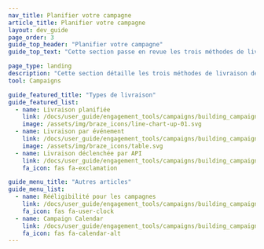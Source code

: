 ```yaml
---
nav_title: Planifier votre campagne
article_title: Planifier votre campagne
layout: dev_guide
page_order: 3
guide_top_header: "Planifier votre campagne"
guide_top_text: "Cette section passe en revue les trois méthodes de livraison différentes proposées par Braze (livraison planifiée, livraison par événement et livraison déclenchée par API) ainsi que la manière de les configurer et de les utiliser. En plus de ces articles, nous vous recommandons également de consulter notre Cours d’apprentissage de Braze pour <a href='https://learning.braze.com/campaign-setup-delivery-targeting-conversions'>Configurer une campagne</a>.<br><br>Choisir la manière dont votre campagne est livrée est essentiel pour développer une campagne efficace. Heureusement, grâce à Braze, vous avez un contrôle précis sur le moment et la manière dont vos campagnes sont envoyées. <br><br>Chaque marketeur averti sait que le timing est essentiel, c’est pourquoi Braze propose plusieurs options de planification qui vous permettront d’atteindre les utilisateurs exactement au bon moment. Cependant, une grande flexibilité peut entraîner une incertitude sur le type de planification qui correspond le mieux aux objectifs de votre campagne. Pour vous aider à tirer le meilleur parti de la plate-forme de Braze, nous avons sélectionné ces articles pratiques qui passent en revue vos options de planification, les bonnes pratiques et des cas d’utilisation."

page_type: landing
description: "Cette section détaille les trois méthodes de livraison de campagne différentes (livraison planifiée, livraison par événement et livraison déclenchée par API) ainsi que la manière de les configurer et de les utiliser."
tool: Campaigns

guide_featured_title: "Types de livraison"
guide_featured_list:
  - name: Livraison planifiée
    link: /docs/user_guide/engagement_tools/campaigns/building_campaigns/delivery_types/scheduled_delivery/
    image: /assets/img/braze_icons/line-chart-up-01.svg
  - name: Livraison par événement
    link: /docs/user_guide/engagement_tools/campaigns/building_campaigns/delivery_types/triggered_delivery/
    image: /assets/img/braze_icons/table.svg
  - name: Livraison déclenchée par API
    link: /docs/user_guide/engagement_tools/campaigns/building_campaigns/delivery_types/api_triggered_delivery/
    fa_icon: fas fa-exclamation

guide_menu_title: "Autres articles"
guide_menu_list:
  - name: Rééligibilité pour les campagnes
    link: /docs/user_guide/engagement_tools/campaigns/building_campaigns/delivery_types/reeligibility/
    fa_icon: fas fa-user-clock
  - name: Campaign Calendar
    link: /docs/user_guide/engagement_tools/campaigns/building_campaigns/delivery_types/campaign_calendar/
    fa_icon: fas fa-calendar-alt
---
```



